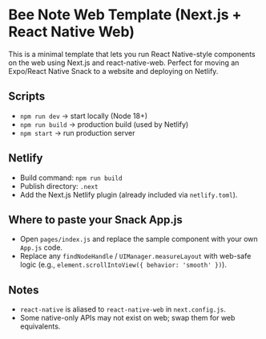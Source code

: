 # Bee Note Web Template (Next.js + React Native Web)

This is a minimal template that lets you run React Native-style components on the web using Next.js and react-native-web.
Perfect for moving an Expo/React Native Snack to a website and deploying on Netlify.

## Scripts
- `npm run dev`    → start locally (Node 18+)
- `npm run build`  → production build (used by Netlify)
- `npm start`      → run production server

## Netlify
- Build command: `npm run build`
- Publish directory: `.next`
- Add the Next.js Netlify plugin (already included via `netlify.toml`).

## Where to paste your Snack App.js
- Open `pages/index.js` and replace the sample component with your own `App.js` code.
- Replace any `findNodeHandle` / `UIManager.measureLayout` with web-safe logic (e.g., `element.scrollIntoView({ behavior: 'smooth' })`).

## Notes
- `react-native` is aliased to `react-native-web` in `next.config.js`.
- Some native-only APIs may not exist on web; swap them for web equivalents.
